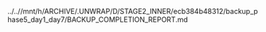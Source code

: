 ../..//mnt/h/ARCHIVE/.UNWRAP/D/STAGE2_INNER/ecb384b48312/backup_phase5_day1_day7/BACKUP_COMPLETION_REPORT.md